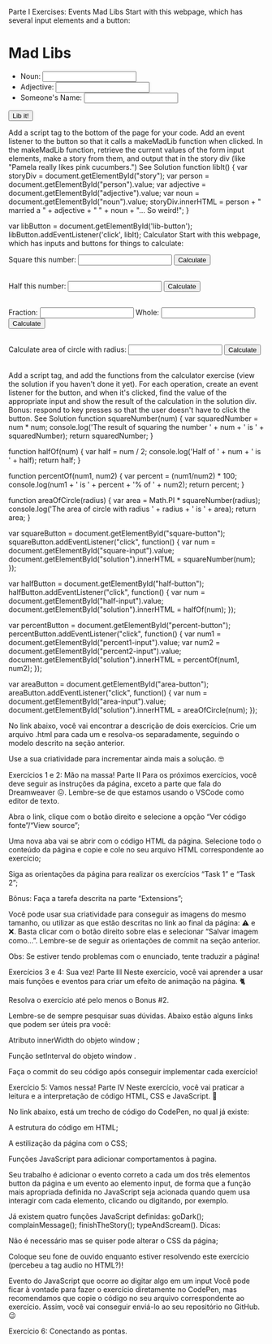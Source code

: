 Parte I
Exercises: Events
Mad Libs
Start with this webpage, which has several input elements and a button:
<!DOCTYPE html>
<html>
 <head>
  <meta charset="utf-8" />
  <title></title>
 </head>
 <body>
 
 <h1>Mad Libs</h1>
 
 <ul>
  <li>Noun: <input type="text" id="noun">
  <li>Adjective: <input type="text" id="adjective">
  <li>Someone's Name: <input type="text" id="person">
 </ul>
 
 <button id="lib-button">Lib it!</button>
  
 <div id="story"></div>
  
 </body>
</html>
Add a script tag to the bottom of the page for your code.
Add an event listener to the button so that it calls a makeMadLib function when clicked.
In the makeMadLib function, retrieve the current values of the form input elements, make a story from them, and output that in the story div (like "Pamela really likes pink cucumbers.")
See Solution
function libIt() {
  var storyDiv = document.getElementById("story");
  var person = document.getElementById("person").value;
  var adjective = document.getElementById("adjective").value;
  var noun = document.getElementById("noun").value;
  storyDiv.innerHTML = person + " married a " + adjective + " " + noun + "... So weird!";
}

var libButton = document.getElementById('lib-button');
libButton.addEventListener('click', libIt);
Calculator
Start with this webpage, which has inputs and buttons for things to calculate: 
<!DOCTYPE html>
<html>
<head>
<meta charset=utf-8 />
<title>Calculator</title>
</head>
<body>

  <label>Square this number:
    <input type="number" id="square-input" size="2">
  </label>
  <button id="square-button">Calculate</button>
  <br><br>
  
  <label>Half this number:
    <input type="number" id="half-input" size="2">
  </label>
  <button id="half-button">Calculate</button>
  <br><br>
  
  <label>
    Fraction:
    <input type="number" id="percent1-input" size="2">
  </label>
  <label>
    Whole:
    <input type="number" id="percent2-input" size="2">
  </label>
  <button id="percent-button">Calculate</button>
  <br><br>
  
  <label>Calculate area of circle with radius:
    <input type="number" id="area-input" size="2">
  </label>
  <button id="area-button">Calculate</button> 
  <br><br>
  <div id="solution"></div>

  
</body>
</html>
Add a script tag, and add the functions from the calculator exercise (view the solution if you haven't done it yet).
For each operation, create an event listener for the button, and when it's clicked, find the value of the appropriate input and show the result of the calculation in the solution div.
Bonus: respond to key presses so that the user doesn't have to click the button.
See Solution
function squareNumber(num) {
    var squaredNumber = num * num;
    console.log('The result of squaring the number ' + num + ' is ' + squaredNumber);
    return squaredNumber;
}

function halfOf(num) {
    var half = num / 2;
    console.log('Half of ' + num + ' is ' +  half);
    return half;
}

function percentOf(num1, num2) {
    var percent = (num1/num2) * 100;
    console.log(num1 + ' is ' + percent + '% of ' + num2);
    return percent;
}

function areaOfCircle(radius) {
    var area = Math.PI * squareNumber(radius);
    console.log('The area of circle with radius ' + radius + ' is ' + area);
    return area;
}
    
var squareButton = document.getElementById("square-button");
squareButton.addEventListener("click", function() {
  var num = document.getElementById("square-input").value;
  document.getElementById("solution").innerHTML = squareNumber(num);
});
    
var halfButton = document.getElementById("half-button");
halfButton.addEventListener("click", function() {
  var num = document.getElementById("half-input").value;
  document.getElementById("solution").innerHTML = halfOf(num);
});

var percentButton = document.getElementById("percent-button");
percentButton.addEventListener("click", function() {
  var num1 = document.getElementById("percent1-input").value;
  var num2 = document.getElementById("percent2-input").value;
  document.getElementById("solution").innerHTML = percentOf(num1, num2);
});
    

var areaButton = document.getElementById("area-button");
areaButton.addEventListener("click", function() {
  var num = document.getElementById("area-input").value;
  document.getElementById("solution").innerHTML = areaOfCircle(num);
});





No link abaixo, você vai encontrar a descrição de dois exercícios. Crie um arquivo .html para cada um e resolva-os separadamente, seguindo o modelo descrito na seção anterior.

Use a sua criatividade para incrementar ainda mais a solução. 🤓

Exercícios 1 e 2: Mão na massa!
Parte II
Para os próximos exercícios, você deve seguir as instruções da página, exceto a parte que fala do Dreamweaver 😖. Lembre-se de que estamos usando o VSCode como editor de texto.

Abra o link, clique com o botão direito e selecione a opção “Ver código fonte”/“View source”;

Uma nova aba vai se abrir com o código HTML da página. Selecione todo o conteúdo da página e copie e cole no seu arquivo HTML correspondente ao exercício;

Siga as orientações da página para realizar os exercícios “Task 1” e “Task 2”;

Bônus: Faça a tarefa descrita na parte “Extensions”;

Você pode usar sua criatividade para conseguir as imagens do mesmo tamanho, ou utilizar as que estão descritas no link ao final da página: ⚠ e ❌. Basta clicar com o botão direito sobre elas e selecionar “Salvar imagem como…”.
Lembre-se de seguir as orientações de commit na seção anterior.

Obs: Se estiver tendo problemas com o enunciado, tente traduzir a página!

Exercícios 3 e 4: Sua vez!
Parte III
Neste exercício, você vai aprender a usar mais funções e eventos para criar um efeito de animação na página. 🐈

Resolva o exercício até pelo menos o Bonus #2.

Lembre-se de sempre pesquisar suas dúvidas. Abaixo estão alguns links que podem ser úteis pra você:

Atributo innerWidth do objeto window ;

Função setInterval do objeto window .

Faça o commit do seu código após conseguir implementar cada exercício!

Exercício 5: Vamos nessa!
Parte IV
Neste exercício, você vai praticar a leitura e a interpretação de código HTML, CSS e JavaScript. 🙂

No link abaixo, está um trecho de código do CodePen, no qual já existe:

A estrutura do código em HTML;

A estilização da página com o CSS;

Funções JavaScript para adicionar comportamentos à pagina.

Seu trabalho é adicionar o evento correto a cada um dos três elementos button da página e um evento ao elemento input, de forma que a função mais apropriada definida no JavaScript seja acionada quando quem usa interagir com cada elemento, clicando ou digitando, por exemplo.

Já existem quatro funções JavaScript definidas:
goDark();
complainMessage();
finishTheStory();
typeAndScream().
Dicas:

Não é necessário mas se quiser pode alterar o CSS da página;

Coloque seu fone de ouvido enquanto estiver resolvendo este exercício (percebeu a tag audio no HTML?)!

Evento do JavaScript que ocorre ao digitar algo em um input
Você pode ficar à vontade para fazer o exercício diretamente no CodePen, mas recomendamos que copie o código no seu arquivo correspondente ao exercício. Assim, você vai conseguir enviá-lo ao seu repositório no GitHub. 😉

Exercício 6: Conectando as pontas.